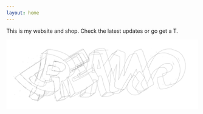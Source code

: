 ```yaml
---
layout: home
---
```


This is my website and shop. Check the latest updates or go get a T.

 ![](/assets/dreams_graffiti.png)
